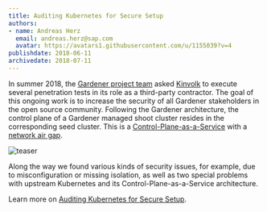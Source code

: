 ```yaml
---
title: Auditing Kubernetes for Secure Setup
authors: 
- name: Andreas Herz
  email: andreas.herz@sap.com
  avatar: https://avatars1.githubusercontent.com/u/1155039?v=4
publishdate: 2018-06-11
archivedate: 2018-07-11
---
```


In summer 2018, the [Gardener project team](https://github.com/gardener/gardener) asked [Kinvolk](https://kinvolk.io/) to execute several penetration tests in its role as a third-party contractor. The goal of this ongoing work is to increase the security of all Gardener stakeholders in the open source community. Following the Gardener architecture, the control plane of a Gardener managed shoot cluster resides in the corresponding seed cluster. This is a [Control-Plane-as-a-Service](https://kubernetes.io/blog/2018/05/17/gardener/#kubernetes-control-plane) with a [network air gap](https://kubernetes.io/blog/2018/05/17/gardener/#network-air-gap).

![teaser](./images/teaser.svg)

Along the way we found various kinds of security issues, for example, due to misconfiguration or missing isolation, as well as two special problems with upstream Kubernetes and its Control-Plane-as-a-Service architecture.

Learn more on [Auditing Kubernetes for Secure Setup](https://github.com/gardener/documentation/blob/master/website/documentation/guides/applications/insecure-configuration.md).

